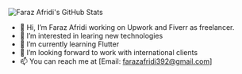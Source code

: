 ![Faraz Afridi's GitHub Stats](https://github-readme-stats.vercel.app/api?username=farazafridi392&show_icons=true&theme=radical)
- 👋 Hi, I’m Faraz Afridi working on Upwork and Fiverr as freelancer.
- 👀 I’m interested in learing new technologies
- 🌱 I’m currently learning Flutter
- 💞️ I’m looking forward to work with international clients
- 📫 You can reach me at [Email: farazafridi392@gmail.com]

<!---
FarazAfridi392/FarazAfridi392 is a ✨ special ✨ repository because its `README.md` (this file) appears on your GitHub profile.
You can click the Preview link to take a look at your changes.
--->
